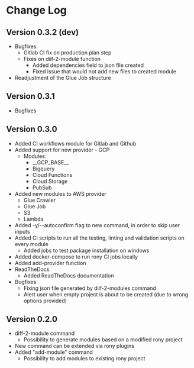 # Change Log

## Version 0.3.2 (dev)

- Bugfixes:
  - Gitlab CI fix on production plan step
  - Fixes on diif-2-module function
    - Added dependencies field to json file created
    - Fixed issue that would not add new files to created module
- Readjustment of the Glue Job structure


## Version 0.3.1

- Bugfixes

## Version 0.3.0

- Added CI workflows module for Gitlab and Github
- Added support for new provider - GCP
  - Modules:
    - \_\_GCP_BASE__
    - Bigquery
    - Cloud Functions
    - Cloud Storage
    - PubSub
- Added new modules to AWS provider
  - Glue Crawler
  - Glue Job
  - S3
  - Lambda
- Added -y/--autoconfirm flag to new command, in order to skip user inputs
- Added CI scripts to run all the testing, linting and validation scripts on every module
  - Added jobs to test package installation on windows
- Added docker-compose to run rony CI jobs locally
- Added add-provider function
- ReadTheDocs
  - Added ReadTheDocs documentation
- Bugfixes
  - Fixing json file generated by diif-2-modules command
  - Alert user when empty project is about to be created (due to wrong options provided)

## Version 0.2.0

- diff-2-module command
  - Possibility to generate modules based on a modified rony project
- New command can be extended via rony plugins
- Added "add-module" command
  - Possibility to add modules to existing rony project

